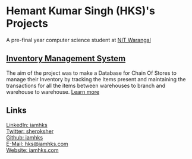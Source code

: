 # Hemant Kumar Singh (HKS)'s Projects
A pre-final year computer science student at [NIT Warangal](https://www.nitw.ac.in/)

## [Inventory Management System](https://iamhks.com/Inventory-Management-System)
The aim of the project was to make a Database for Chain Of Stores to manage their Inventory by tracking the Items present and maintaining the transactions for all the items between warehouses to branch and warehouse to warehouse. [Learn more](https://iamhks.com/Inventory-Management-System)

## Links
[LinkedIn: iamhks](https://www.linkedin.com/in/iamhks)<br>
[Twitter: sheroksher](https://twitter.com/sheroksher)<br>
[Github: iamhks](https://github.com/iamhks)<br>
[E-Mail: hks@iamhks.com](mailto:hks@iamhks.com)<br>
[Website: iamhks.com](https://iamhks.com)<br>
